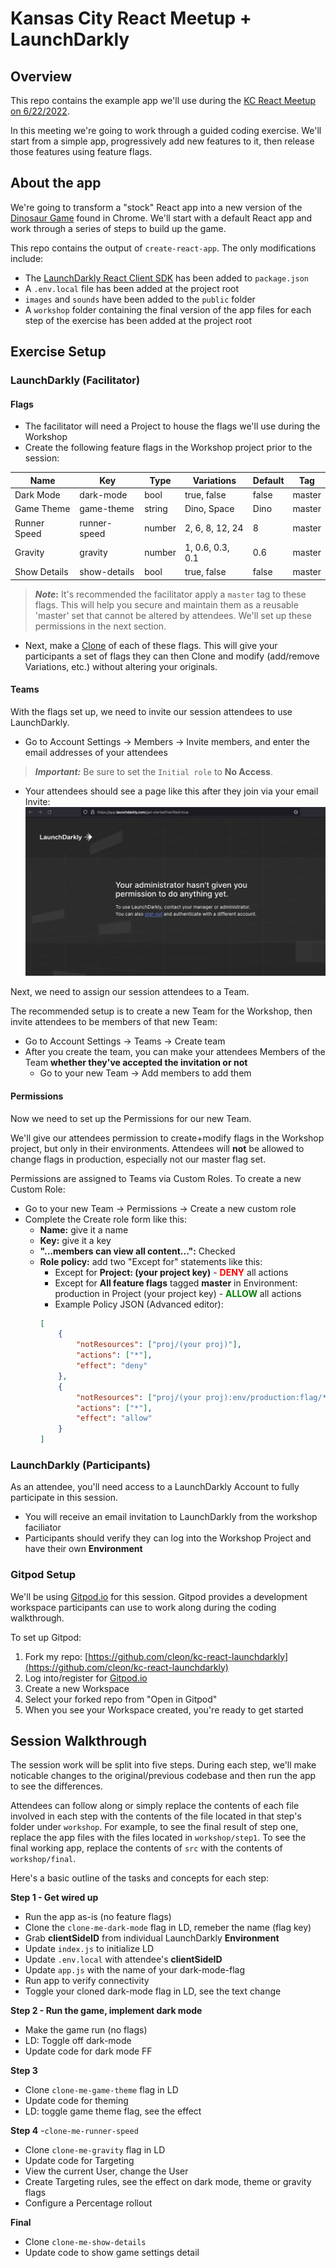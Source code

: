 # Kansas City React Meetup + LaunchDarkly

## Overview

This repo contains the example app we'll use during the [KC React Meetup on 6/22/2022](https://www.meetup.com/kansas-city-react-meetup/events/zrtdtsydcjbdc/).

In this meeting we're going to work through a guided coding exercise. We'll start from a simple app, progressively add new features to it, then release those features using feature flags.

## About the app

We're going to transform a "stock" React app into a new version of the [Dinosaur Game](https://en.wikipedia.org/wiki/Dinosaur_Game) found in Chrome. We'll start with a default React app and work through a series of steps to build up the game.

This repo contains the output of `create-react-app`. The only modifications include:
 * The [LaunchDarkly React Client SDK](https://github.com/launchdarkly/react-client-sdk) has been added to `package.json`
 * A `.env.local` file has been added at the project root
 * `images` and `sounds` have been added to the `public` folder
 * A `workshop` folder containing the final version of the app files for each step of the exercise has been added at the project root

## Exercise Setup

### LaunchDarkly (Facilitator)

#### **Flags**

* The facilitator will need a Project to house the flags we'll use during the Workshop
* Create the following feature flags in the Workshop project prior to the session:

| Name      | Key | Type | Variations | Default | Tag |
| --------- | ---- |---- | ---------- | ------- | ----|
| Dark Mode | dark-mode | bool | true, false| false | master |
| Game Theme| game-theme | string | Dino, Space | Dino | master |
| Runner Speed | runner-speed | number | 2, 6, 8, 12, 24 | 8 | master |
| Gravity   | gravity | number | 1, 0.6, 0.3, 0.1 | 0.6 | master |
| Show Details | show-details | bool | true, false | false | master |

> **_Note_:** It's recommended the facilitator apply a `master` tag to these flags. This will help you secure and maintain them as a reusable 'master' set that cannot be altered by attendees. We'll set up these permissions in the next section. 

* Next, make a [Clone](https://docs.launchdarkly.com/home/getting-started/feature-flags/?q=clone#cloning-flags) of each of these flags. This will give your participants a set of flags they can then Clone and modify (add/remove Variations, etc.) without altering your originals.

#### **Teams**

With the flags set up, we need to invite our session attendees to use LaunchDarkly.
* Go to Account Settings &#8594; Members &#8594; Invite members, and enter the email addresses of your attendees
>**_Important:_** Be sure to set the `Initial role` to **No Access**.
* Your attendees should see a page like this after they join via your email Invite: ![no access image](./kc-react-launchdarkly/workshop/docs/images/no-access.png)

Next, we need to assign our session attendees to a Team. 

The recommended setup is to create a new Team for the Workshop, then invite attendees to be members of that new Team:
* Go to Account Settings &#8594; Teams &#8594; Create team
* After you create the team, you can make your attendees Members of the Team **whether they've accepted the invitation or not**
    * Go to your new Team &#8594; Add members to add them

#### **Permissions**

Now we need to set up the Permissions for our new Team.

We'll give our attendees permission to create+modify flags in the Workshop project, but only in their environments. Attendees will **not** be allowed to change flags in production, especially not our master flag set.

Permissions are assigned to Teams via Custom Roles. To create a new Custom Role:
* Go to your new Team &#8594; Permissions &#8594; Create a new custom role
* Complete the Create role form like this:
    * **Name:** give it a name
    * **Key:** give it a key
    * **"...members can view all content...":** Checked
    * **Role policy:** add two "Except for" statements like this:
        * Except for **Project: (your project key)** - **<span style="color: red">DENY</span>** all actions
        * Except for **All feature flags** tagged **master** in Environment: production in Project (your project key) - **<span style="color: green">ALLOW</span>** all actions
        * Example Policy JSON (Advanced editor):
        ```json
        [
            {
                "notResources": ["proj/(your proj)"],
                "actions": ["*"],
                "effect": "deny"
            },
            {
                "notResources": ["proj/(your proj):env/production:flag/*;master"],
                "actions": ["*"],
                "effect": "allow"
            }
        ]
        ```

### LaunchDarkly (Participants)

As an attendee, you'll need access to a LaunchDarkly Account to fully participate in this session. 

* You will receive an email invitation to LaunchDarkly from the workshop faciliator
* Participants should verify they can log into the Workshop Project and have their own **Environment**

### Gitpod Setup

We'll be using [Gitpod.io](gitpod.io) for this session. Gitpod provides a development workspace participants can use to work along during the coding walkthrough.

To set up Gitpod:

1. Fork my repo: [https://github.com/cleon/kc-react-launchdarkly](https://github.com/cleon/kc-react-launchdarkly)
2. Log into/register for [Gitpod.io](https://gitpod.io)
3. Create a new Workspace
4. Select your forked repo from "Open in Gitpod"
5. When you see your Workspace created, you're ready to get started

## Session Walkthrough

The session work will be split into five steps. During each step, we'll make noticable changes to the original/previous codebase and then run the app to see the differences. 

Attendees can follow along or simply replace the contents of each file involved in each step with the contents of the file located in that step's folder under `workshop`. For example, to see the final result of step one, replace the app files with the files located in `workshop/step1`. To see the final working app, replace the contents of `src` with the contents of `workshop/final`.

Here's a basic outline of the tasks and concepts for each step:

**Step 1 - Get wired up**
- Run the app as-is (no feature flags)
- Clone the `clone-me-dark-mode` flag in LD, remeber the name (flag key)
- Grab **clientSideID** from individual LaunchDarkly **Environment** 
- Update `index.js` to initialize LD
- Update `.env.local` with attendee's **clientSideID**
- Update `app.js` with the name of your dark-mode-flag
- Run app to verify connectivity
- Toggle your cloned dark-mode flag in LD, see the text change

**Step 2 - Run the game, implement dark mode**
- Make the game run (no flags)
- LD: Toggle off dark-mode
- Update code for dark mode FF

**Step 3**
- Clone `clone-me-game-theme` flag in LD
- Update code for theming
- LD: toggle game theme flag, see the effect

**Step 4**
-`clone-me-runner-speed` 
- Clone `clone-me-gravity` flag in LD
- Update code for Targeting
- View the current User, change the User
- Create Targeting rules, see the effect on dark mode, theme or gravity flags
- Configure a Percentage rollout

**Final**
- Clone `clone-me-show-details`
- Update code to show game settings detail